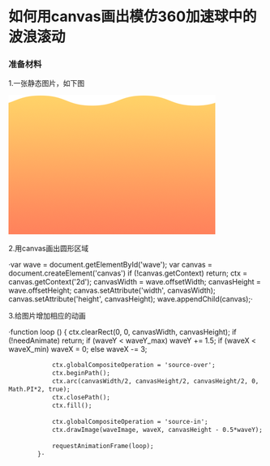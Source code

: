 # 如何用canvas画出模仿360加速球中的波浪滚动
### 准备材料
1.一张静态图片，如下图

![alt text](/wave.png "波浪图")

2.用canvas画出圆形区域

·var wave = document.getElementById('wave');
 var canvas = document.createElement('canvas')
 if (!canvas.getContext) return;
 ctx = canvas.getContext('2d');
 canvasWidth = wave.offsetWidth;
 canvasHeight = wave.offsetHeight;
 canvas.setAttribute('width', canvasWidth);
 canvas.setAttribute('height', canvasHeight);
 wave.appendChild(canvas);·
 
 3.给图片增加相应的动画
 
 ·function loop () {
	ctx.clearRect(0, 0, canvasWidth, canvasHeight);
	if (!needAnimate) return;
	if (waveY < waveY_max) waveY += 1.5;
	if (waveX < waveX_min) waveX = 0; else waveX -= 3;
	      
	            ctx.globalCompositeOperation = 'source-over';
	            ctx.beginPath();
	            ctx.arc(canvasWidth/2, canvasHeight/2, canvasHeight/2, 0, Math.PI*2, true);
	            ctx.closePath();
	            ctx.fill();

	            ctx.globalCompositeOperation = 'source-in';
	            ctx.drawImage(waveImage, waveX, canvasHeight - 0.5*waveY);
	            
	            requestAnimationFrame(loop);
	        }·
